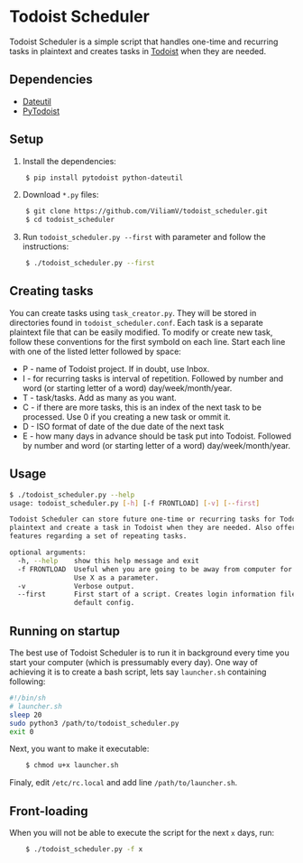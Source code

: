 # Todoist Scheduler
Todoist Scheduler is a simple script that handles one-time and recurring tasks in plaintext and creates tasks in [Todoist](http://www.todoist.com) when they are needed.

## Dependencies
- [Dateutil](https://dateutil.readthedocs.io/en/stable/)
- [PyTodoist](https://github.com/Garee/pytodoist)

## Setup
1. Install the dependencies:
```bash
    $ pip install pytodoist python-dateutil
```
2. Download `*.py` files:
```bash
    $ git clone https://github.com/ViliamV/todoist_scheduler.git
    $ cd todoist_scheduler
```
3. Run `todoist_scheduler.py --first` with parameter and follow the instructions:
```bash
    $ ./todoist_scheduler.py --first
```
## Creating tasks
You can create tasks using `task_creator.py`.
They will be stored in directories found in `todoist_scheduler.conf`.
Each task is a separate plaintext file that can be easily modified.
To modify or create new task, follow these conventions for the first symbold on each line.
Start each line with one of the listed letter followed by space:

- P - name of Todoist project. If in doubt, use Inbox.
- I - for recurring tasks is interval of repetition. Followed by number and word (or starting letter of a word) day/week/month/year.
- T - task/tasks. Add as many as you want.
- C - if there are more tasks, this is an index of the next task to be processed. Use 0 if you creating a new task or ommit it.
- D - ISO format of date of the due date of the next task
- E - how many days in advance should be task put into Todoist. Followed by number and word (or starting letter of a word) day/week/month/year.

## Usage
```bash
$ ./todoist_scheduler.py --help
usage: todoist_scheduler.py [-h] [-f FRONTLOAD] [-v] [--first]

Todoist Scheduler can store future one-time or recurring tasks for Todoist in
plaintext and create a task in Todoist when they are needed. Also offers more
features regarding a set of repeating tasks.

optional arguments:
  -h, --help    show this help message and exit
  -f FRONTLOAD  Useful when you are going to be away from computer for X days.
                Use X as a parameter.
  -v            Verbose output.
  --first       First start of a script. Creates login information file and
                default config.
```

## Running on startup
The best use of Todoist Scheduler is to run it in background every time you start your computer (which is pressumably every day).
One way of achieving it is to create a bash script, lets say `launcher.sh` containing following:
```bash
#!/bin/sh
# launcher.sh
sleep 20
sudo python3 /path/to/todoist_scheduler.py
exit 0
```
Next, you want to make it executable:
```bash
    $ chmod u+x launcher.sh
```
Finaly, edit `/etc/rc.local` and add line `/path/to/launcher.sh`.

## Front-loading
When you will not be able to execute the script for the next `x` days, run:
```bash
    $ ./todoist_scheduler.py -f x
```
